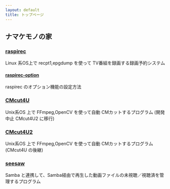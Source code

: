 ```yaml
---
layout: default
title: トップページ
---
```


## ナマケモノの家

### [raspirec]({{site.baseurl}}/raspirec.html)

Linux 系OS上で recpt1,epgdump を使って TV番組を録画する録画予約システム

#### [raspirec-option]({{site.baseurl}}/raspirec-option.html)

raspirec のオプション機能の設定方法

### [CMcut4U]({{site.baseurl}}/CMcut4U.html)

Unix系OS 上で FFmpeg,OpenCV を使って自動 CMカットするプログラム (開発中止 CMcut4U2 に移行)

### [CMcut4U2]({{site.baseurl}}/CMcut4U2.html)

Unix系OS 上で FFmpeg,OpenCV を使って自動 CMカットするプログラム (CMcut4U の後継)


### [seesaw]({{site.baseurl}}/seesaw.html)

Samba と連携して、Samba経由で再生した動画ファイルの未視聴／視聴済を管理するプログラム

